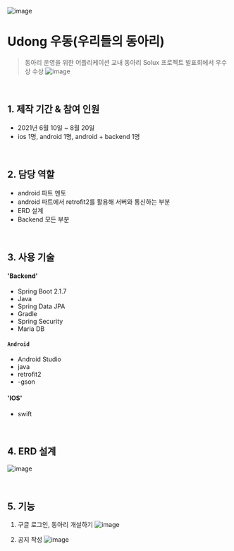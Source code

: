 ![image](https://user-images.githubusercontent.com/71685474/217293869-11c2946c-7cc5-4fe6-9779-8f22afff60c9.png)

# Udong 우동(우리들의 동아리)
> 동아리 운영을 위한 어플리케이션
> 교내 동아리 Solux 프로젝트 발표회에서 우수상 수상
![image](https://user-images.githubusercontent.com/71685474/217294615-245b05f2-93d3-4343-b637-5a22087eaf49.png)

</br>

## 1. 제작 기간 & 참여 인원
- 2021년 6월 10일 ~ 8월 20일
- ios 1명, android 1명, android + backend 1명

</br>

## 2. 담당 역할
- android 파트 멘토
- android 파트에서 retrofit2를 활용해 서버와 통신하는 부분
- ERD 설계
- Backend 모든 부분

</br>

## 3. 사용 기술

#### 'Backend'
  - Spring Boot 2.1.7
  - Java
  - Spring Data JPA
  - Gradle
  - Spring Security
  - Maria DB
#### `Android`
  - Android Studio
  - java
  - retrofit2
  - -gson
#### 'IOS'
  - swift

</br>

## 4. ERD 설계
![image](https://user-images.githubusercontent.com/71685474/217288194-903eb8d5-d385-4d72-b998-c047727200a0.png)

</br>

## 5. 기능
1. 구글 로그인, 동아리 개설하기
![image](https://user-images.githubusercontent.com/71685474/217295207-5ab1edf2-6997-466a-9f94-c3d4ed7446ed.gif)

2. 공지 작성
![image](https://user-images.githubusercontent.com/71685474/217295415-b26b56f5-48b9-4067-8981-02ee810a3981.png)


  
